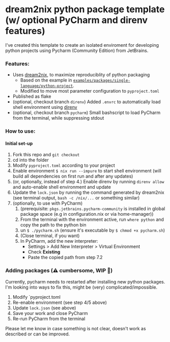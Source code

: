 # dream2nix python package template (w/ optional PyCharm and direnv features)
I've created this template to create an isolated enviroment for developing python projects using Pycharm (Community Edition) from JetBrains.

### Features:
- Uses [dream2nix](https://github.com/nix-community/dream2nix), to maximize reproduciblity of python packaging
  - Based on the example in [`examples/packages/single-language/python-project`](https://github.com/nix-community/dream2nix/tree/67c1356f20b5f0495c46f1f25c45327a9e604c56/examples/packages/single-language/python-project).
  - Modified to move most parameter configuration to `pyproject.toml`
- Published as flake
- (optional, checkout branch `direnv`) Added `.envrc` to automatically load shell environment using [direnv](https://github.com/direnv/direnv/)
- (optional, checkout branch `pycharm`) Small bashscript to load PyCharm from the terminal, while suppressing stdout

### How to use:

#### Initial set-up
1. Fork this repo and `git checkout`
2. cd into the folder
3. Modify `pyproject.toml` according to your project
4. Enable environment `$ nix run --impure` to start shell environment (will build all dependencies on first run and after any updates)
5. (or, optionally, instead of step 4.) Enable direnv by running `direnv allow` and auto-enable shell environment and update
6. Update the `lock.json` by running the command generated by dream2nix (see terminal output, `bash -c /nix/...` or something similar)
7. (optionally, to use with PyCharm)
   1. (prerequisite: `pkgs.jetbrains.pycharm-community` is installed in global package space (e.g in configuration.nix or via home-manager))
   2. From the terminal with the environment active, run `where python` and copy the path to the python bin 
   3. un `$ ./pycharm.sh` (ensure it's executable by `$ chmod +x pycharm.sh`)
   4. (Close terminal, if you want)
   5. In PyCharm, add the new interpreter:
        - Settings > Add New Interpreter > Virtual Environment
        - Check **Existing** 
        - Paste the copied path from step 7.2 

### Adding packages (⚠️ cumbersome, WIP 🚧)
Currently, pycharm needs to restarted after installing new python packages. I'm looking into ways to fix this, might be (very) complicated/impossible.
1. Modify `pyproject.toml
2. Re-enable environment (see step 4/5 above)
3. Update `lock.json` (see above)
4. Save your work and close PyCharm
5. Re-run PyCharm from the terminal

Please let me know in case something is not clear, doesn't work as described or can be improved.

